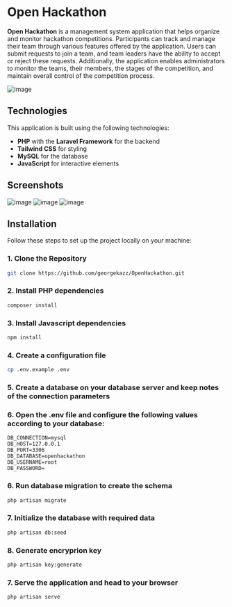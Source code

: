 # Open Hackathon

**Open Hackathon** is a management system application that helps organize and monitor hackathon competitions. Participants can track and manage their team through various features offered by the application. Users can submit requests to join a team, and team leaders have the ability to accept or reject these requests. Additionally, the application enables administrators to monitor the teams, their members, the stages of the competition, and maintain overall control of the competition process.

![image](https://github.com/user-attachments/assets/f67f39e7-bcf0-4873-8837-83688c5671ac)

## Technologies

This application is built using the following technologies:

- **PHP** with the **Laravel Framework** for the backend
- **Tailwind CSS** for styling
- **MySQL** for the database
- **JavaScript** for interactive elements

## Screenshots
![image](https://github.com/user-attachments/assets/c9f1f462-3b51-4896-b00e-6fcccc749239)
![image](https://github.com/user-attachments/assets/cecaa460-3d87-4090-b72e-7d61d8c7cbd6)
![image](https://github.com/user-attachments/assets/56a4d27e-2352-4cf0-a845-fce9fef1d89e)


## Installation

Follow these steps to set up the project locally on your machine:

### 1. Clone the Repository

```bash
git clone https://github.com/georgekazz/OpenHackathon.git
```

### 2. Install PHP dependencies
```bash
composer install
```

### 3. Install Javascript dependencies
```bash
npm install
```

### 4. Create a configuration file
```bash
cp .env.example .env
```

### 5. Create a database on your database server and keep notes of the connection parameters

### 6. Open the .env file and configure the following values according to your database:
```env
DB_CONNECTION=mysql
DB_HOST=127.0.0.1
DB_PORT=3306
DB_DATABASE=openhackathon
DB_USERNAME=root
DB_PASSWORD=
```
### 6. Run database migration to create the schema
```bash
php artisan migrate
```

### 7. Initialize the database with required data
```bash   
php artisan db:seed
```

### 8. Generate encryprion key
```bash
php artisan key:generate
```

### 7. Serve the application and head to your browser
```bash
php artisan serve
```


